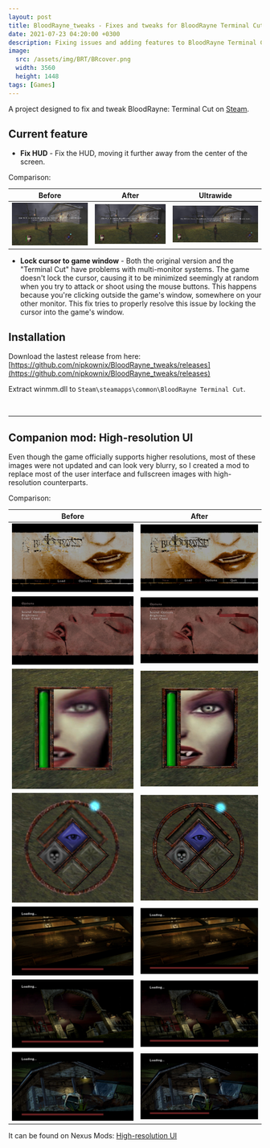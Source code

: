 ```yaml
---
layout: post
title: BloodRayne_tweaks - Fixes and tweaks for BloodRayne Terminal Cut
date: 2021-07-23 04:20:00 +0300
description: Fixing issues and adding features to BloodRayne Terminal Cut
image:
  src: /assets/img/BRT/BRcover.png
  width: 3560
  height: 1448
tags: [Games]
---
```


A project designed to fix and tweak BloodRayne: Terminal Cut on [Steam](https://store.steampowered.com/app/1373510/BloodRayne_Terminal_Cut/).

## Current feature

 * **Fix HUD** - Fix the HUD, moving it further away from the center of the screen.

Comparison: 

| Before | After | Ultrawide |
|--|--|--|
| ![Before](/assets/img/BRT/comp1_old.jpg) | ![After](/assets/img/BRT/comp1_new.jpg) | ![Ultrawide](/assets/img/BRT/comp1_new_ultrawide.jpg) |

 * **Lock cursor to game window** - Both the original version and the "Terminal Cut" have problems with multi-monitor systems. The game doesn't lock the cursor, causing it to be minimized seemingly at random when you try to attack or shoot using the mouse buttons. This happens because you're clicking outside the game's window, somewhere on your other monitor. This fix tries to properly resolve this issue by locking the cursor into the game's window.
 
## Installation

Download the lastest release from here: [https://github.com/nipkownix/BloodRayne_tweaks/releases](https://github.com/nipkownix/BloodRayne_tweaks/releases)

Extract winmm.dll to `Steam\steamapps\common\BloodRayne Terminal Cut`.

<br>

*****************************

## Companion mod: High-resolution UI

Even though the game officially supports higher resolutions, most of these images were not updated and can look very blurry, so I created a mod to replace most of the user interface and fullscreen images with high-resolution counterparts.

Comparison: 

| Before | After |
|--|--|
| ![Before](/assets/img/BRT/HRUI/comp1_orig.jpg) | ![After](/assets/img/BRT/HRUI/comp1_new.jpg) |
| ![Before](/assets/img/BRT/HRUI/comp2_orig.jpg) | ![After](/assets/img/BRT/HRUI/comp2_new.jpg) |
| ![Before](/assets/img/BRT/HRUI/comp3_orig.png) | ![After](/assets/img/BRT/HRUI/comp3_new.png) |
| ![Before](/assets/img/BRT/HRUI/comp4_orig.png) | ![After](/assets/img/BRT/HRUI/comp4_new.png) |
| ![Before](/assets/img/BRT/HRUI/comp5_orig.jpg) | ![After](/assets/img/BRT/HRUI/comp5_new.jpg) |
| ![Before](/assets/img/BRT/HRUI/comp6_orig.jpg) | ![After](/assets/img/BRT/HRUI/comp6_new.jpg) |
| ![Before](/assets/img/BRT/HRUI/comp7_orig.jpg) | ![After](/assets/img/BRT/HRUI/comp7_new.jpg) |

It can be found on Nexus Mods: [High-resolution UI](https://www.nexusmods.com/bloodrayneterminalcut/mods/9)